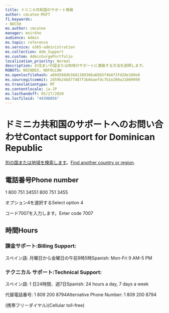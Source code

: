```yaml
---
title: ドミニカ共和国のサポート情報
author: cmcatee-MSFT
f1.keywords:
- NOCSH
ms.author: cmcatee
manager: mnirkhe
audience: Admin
ms.topic: reference
ms.service: o365-administration
ms.collection: Adm_Support
ms.custom: AdminSurgePortfolio
localization_priority: Normal
description: お住まいの国または地域のサポートに連絡する方法を説明します。
ROBOTS: NOINDEX, NOFOLLOW
ms.openlocfilehash: a60d588d638d1389366a6883f4b8f3fd20e189e8
ms.sourcegitcommit: 2d59b24b877487f3b84aefdc7b1e200a21009999
ms.translationtype: MT
ms.contentlocale: ja-JP
ms.lasthandoff: 05/27/2020
ms.locfileid: "44398056"
---
```

# <a name="contact-support-for-dominican-republic"></a><span data-ttu-id="bc892-103">ドミニカ共和国のサポートへのお問い合わせ</span><span class="sxs-lookup"><span data-stu-id="bc892-103">Contact support for Dominican Republic</span></span>

<span data-ttu-id="bc892-104">[別の国または地域を検索します](../contact-support-for-business-products.md)。</span><span class="sxs-lookup"><span data-stu-id="bc892-104">[Find another country or region](../contact-support-for-business-products.md).</span></span>

## <a name="phone-number"></a><span data-ttu-id="bc892-105">電話番号</span><span class="sxs-lookup"><span data-stu-id="bc892-105">Phone number</span></span>
<span data-ttu-id="bc892-106">1 800 751 3455</span><span class="sxs-lookup"><span data-stu-id="bc892-106">1 800 751 3455</span></span>

<span data-ttu-id="bc892-107">オプション4を選択する</span><span class="sxs-lookup"><span data-stu-id="bc892-107">Select option 4</span></span>

<span data-ttu-id="bc892-108">コード7007を入力します。</span><span class="sxs-lookup"><span data-stu-id="bc892-108">Enter code 7007</span></span>

## <a name="hours"></a><span data-ttu-id="bc892-109">時間</span><span class="sxs-lookup"><span data-stu-id="bc892-109">Hours</span></span>
### <a name="billing-support"></a><span data-ttu-id="bc892-110">課金サポート:</span><span class="sxs-lookup"><span data-stu-id="bc892-110">Billing Support:</span></span>

<span data-ttu-id="bc892-111">スペイン語: 月曜日から金曜日の午前9時5時</span><span class="sxs-lookup"><span data-stu-id="bc892-111">Spanish: Mon-Fri 9 AM-5 PM</span></span>

### <a name="technical-support"></a><span data-ttu-id="bc892-112">テクニカル サポート:</span><span class="sxs-lookup"><span data-stu-id="bc892-112">Technical Support:</span></span>

<span data-ttu-id="bc892-113">スペイン語: 1 日24時間、週7日</span><span class="sxs-lookup"><span data-stu-id="bc892-113">Spanish: 24 hours a day, 7 days a week</span></span>

<span data-ttu-id="bc892-114">代替電話番号: 1 809 200 8794</span><span class="sxs-lookup"><span data-stu-id="bc892-114">Alternative Phone Number: 1 809 200 8794</span></span>

<span data-ttu-id="bc892-115">(携帯フリーダイヤル)</span><span class="sxs-lookup"><span data-stu-id="bc892-115">(Cellular toll-free)</span></span>

